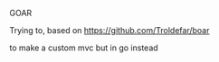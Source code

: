 GOAR

Trying to, based on https://github.com/Troldefar/boar

to make a custom mvc but in go instead
